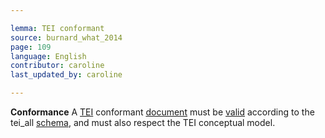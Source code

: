 ```yaml
---

lemma: TEI conformant
source: burnard_what_2014
page: 109
language: English
contributor: caroline
last_updated_by: caroline

---
```


**Conformance**
A [TEI](TEI.html) conformant [document](document.html) must be [valid](XMLValid.html) according to the tei_all [schema](schema.html), and must also respect the TEI conceptual model.
